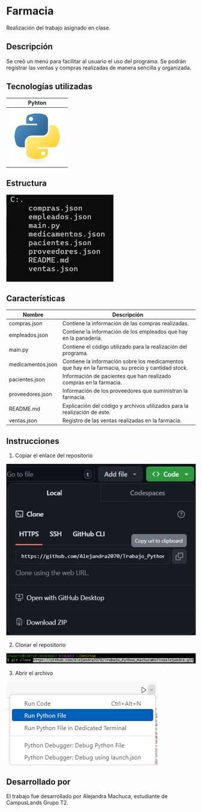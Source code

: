 # Farmacia

Realización del trabajo asignado en clase.

## Descripción

Se creó un menú para facilitar al usuario el uso del programa. Se podrán registrar las ventas y compras realizadas de manera sencilla y organizada.

## Tecnologías utilizadas
| Pyhton |
|--|
|![Tecnologías](image-1.png)|

## Estructura

![Estructura](image.png)

## Características

| Nombre | Descripción |
|--|--|
| compras.json| Contiene la información de las compras realizadas. |
|empleados.json| Contiene la información de los empleados que hay en la panadería.|
|main.py| Contiene el código utilizado para la realización del programa.|
|medicamentos.json| Contiene la información sobre los medicamentos que hay en la farmacia, su precio y cantidad stock.|
|pacientes.json| Información de pacientes que han realizado compras en la farmacia.|
|proveedores.json| Información de los proveedores que suministran la farmacia.|
|README.md| Explicación del código y archivos utilizados para la realización de este.|
|ventas.json| Registro de las ventas realizadas en la farmacia.|

## Instrucciones

1. Copiar el enlace del repositorio

![alt text](image-2.png)

2. Clonar el repositorio

![alt text](image-3.png)

3. Abrir el archivo

![alt text](<Captura de pantalla 2024-08-07 115918.png>)

## Desarrollado por

El trabajo fue desarrollado por Alejandra Machuca, estudiante de CampusLands Grupo T2.
